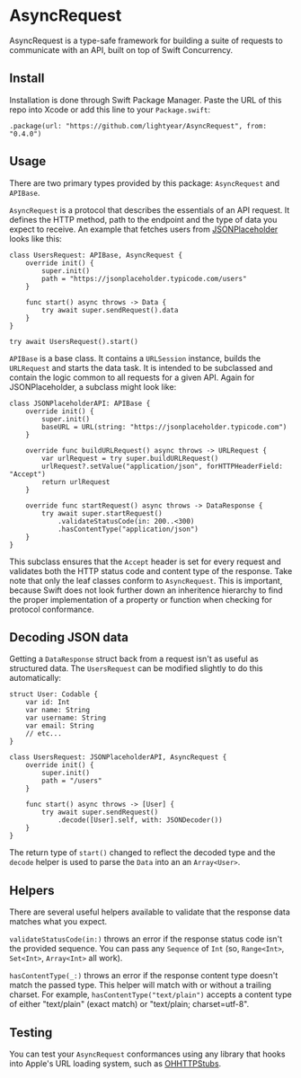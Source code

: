 # AsyncRequest

AsyncRequest is a type-safe framework for building a suite of requests to communicate with an API, built on top of Swift Concurrency.

## Install

Installation is done through Swift Package Manager. Paste the URL of this repo into Xcode or add this line to your `Package.swift`:

    .package(url: "https://github.com/lightyear/AsyncRequest", from: "0.4.0")

## Usage

There are two primary types provided by this package: `AsyncRequest` and `APIBase`.

`AsyncRequest` is a protocol that describes the essentials of an API request. It defines the HTTP method, path to the endpoint and the type of data you expect to receive. An example that fetches users from [JSONPlaceholder](https://jsonplaceholder.typicode.com) looks like this:

```
class UsersRequest: APIBase, AsyncRequest {
    override init() {
        super.init()
        path = "https://jsonplaceholder.typicode.com/users"
    }
    
    func start() async throws -> Data {
        try await super.sendRequest().data
    }
}

try await UsersRequest().start()
```

`APIBase` is a base class. It contains a `URLSession` instance, builds the `URLRequest` and starts the data task. It is intended to be subclassed and contain the logic common to all requests for a given API. Again for JSONPlaceholder, a subclass might look like:

```
class JSONPlaceholderAPI: APIBase {
    override init() {
        super.init()
        baseURL = URL(string: "https://jsonplaceholder.typicode.com")
    }
    
    override func buildURLRequest() async throws -> URLRequest {
        var urlRequest = try super.buildURLRequest()
        urlRequest?.setValue("application/json", forHTTPHeaderField: "Accept")
        return urlRequest
    }
    
    override func startRequest() async throws -> DataResponse {
        try await super.startRequest()
            .validateStatusCode(in: 200..<300)
            .hasContentType("application/json")
    }
}
```

This subclass ensures that the `Accept` header is set for every request and validates both the HTTP status code and content type of the response. Take note that only the leaf classes conform to `AsyncRequest`. This is important, because Swift does not look further down an inheritence hierarchy to find the proper implementation of a property or function when checking for protocol conformance.

## Decoding JSON data

Getting a `DataResponse` struct back from a request isn't as useful as  structured data. The `UsersRequest` can be modified slightly to do this automatically:

```
struct User: Codable {
    var id: Int
    var name: String
    var username: String
    var email: String
    // etc...
}

class UsersRequest: JSONPlaceholderAPI, AsyncRequest {
    override init() {
        super.init()
        path = "/users"
    }

    func start() async throws -> [User] {
        try await super.sendRequest()
            .decode([User].self, with: JSONDecoder())
    }
}
```

The return type of `start()`  changed to reflect the decoded type and the `decode` helper is used to parse the `Data` into an an  `Array<User>`.

## Helpers

There are several useful helpers available to validate that the response data matches what you expect.

`validateStatusCode(in:)` throws an error if the response status code isn't the provided sequence. You can pass any `Sequence` of `Int` (so, `Range<Int>`, `Set<Int>`, `Array<Int>` all work).

`hasContentType(_:)` throws an error if the response content type doesn't match the passed type. This helper will match with or without a trailing charset. For example, `hasContentType("text/plain")` accepts a content type of either "text/plain" (exact match) or "text/plain; charset=utf-8".

## Testing

You can test your `AsyncRequest` conformances using any library that hooks into Apple's URL loading system, such as [OHHTTPStubs](https://github.com/AliSoftware/OHHTTPStubs).
